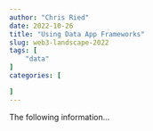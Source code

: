 ```yaml
---
author: "Chris Ried"
date: 2022-10-26
title: "Using Data App Frameworks"
slug: web3-landscape-2022
tags: [
    "data"
]
categories: [

]
---
```


The following information... 

